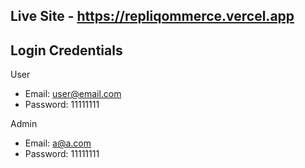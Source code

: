 ## Live Site - https://repliqommerce.vercel.app

## Login Credentials

User

-   Email: user@email.com
-   Password: 11111111

Admin

-   Email: a@a.com
-   Password: 11111111
